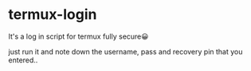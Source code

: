 # termux-login
It's a log in script for termux fully secure😀

just run it and note down the username, pass and recovery pin that you entered..


